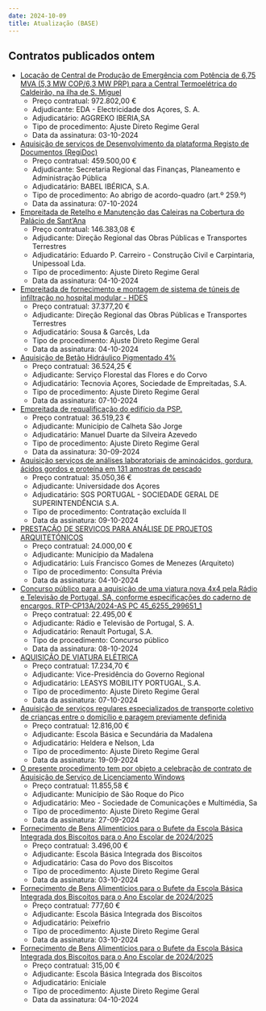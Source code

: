 ```yaml
---
date: 2024-10-09
title: Atualização (BASE)
---
```

## Contratos publicados ontem

* [Locação de Central de Produção de Emergência com Potência de 6,75 MVA (5,3 MW COP/6,3 MW PRP) para a Central Termoelétrica do Caldeirão, na ilha de S. Miguel](https://www.base.gov.pt/Base4/pt/detalhe/?type=contratos&id=10960713)
  * Preço contratual: 972.802,00 €
  * Adjudicante: EDA - Electricidade dos Açores, S. A.
  * Adjudicatário: AGGREKO IBERIA,SA
  * Tipo de procedimento: Ajuste Direto Regime Geral
  * Data da assinatura: 03-10-2024
* [Aquisição de serviços de Desenvolvimento da plataforma Registo de Documentos (RegiDoc)](https://www.base.gov.pt/Base4/pt/detalhe/?type=contratos&id=10960436)
  * Preço contratual: 459.500,00 €
  * Adjudicante: Secretaria Regional das Finanças, Planeamento e Administração Pública
  * Adjudicatário: BABEL IBÉRICA, S.A.
  * Tipo de procedimento: Ao abrigo de acordo-quadro (art.º 259.º)
  * Data da assinatura: 07-10-2024
* [Empreitada de Retelho e Manutenção das Caleiras na Cobertura do Palácio de Sant’Ana](https://www.base.gov.pt/Base4/pt/detalhe/?type=contratos&id=10959986)
  * Preço contratual: 146.383,08 €
  * Adjudicante: Direção Regional das Obras Públicas e Transportes Terrestres
  * Adjudicatário: Eduardo P. Carreiro - Construção Civil e Carpintaria, Unipessoal Lda.
  * Tipo de procedimento: Ajuste Direto Regime Geral
  * Data da assinatura: 04-10-2024
* [Empreitada de fornecimento e montagem de sistema de túneis de infiltração no hospital modular - HDES](https://www.base.gov.pt/Base4/pt/detalhe/?type=contratos&id=10960610)
  * Preço contratual: 37.377,20 €
  * Adjudicante: Direção Regional das Obras Públicas e Transportes Terrestres
  * Adjudicatário: Sousa & Garcês, Lda
  * Tipo de procedimento: Ajuste Direto Regime Geral
  * Data da assinatura: 04-10-2024
* [Aquisição de Betão Hidráulico Pigmentado 4%](https://www.base.gov.pt/Base4/pt/detalhe/?type=contratos&id=10960816)
  * Preço contratual: 36.524,25 €
  * Adjudicante: Serviço Florestal das Flores e do Corvo
  * Adjudicatário: Tecnovia Açores, Sociedade de Empreitadas, S.A.
  * Tipo de procedimento: Ajuste Direto Regime Geral
  * Data da assinatura: 07-10-2024
* [Empreitada de requalificação do edifício da PSP.](https://www.base.gov.pt/Base4/pt/detalhe/?type=contratos&id=10961045)
  * Preço contratual: 36.519,23 €
  * Adjudicante: Município de Calheta São Jorge
  * Adjudicatário: Manuel Duarte da Silveira Azevedo
  * Tipo de procedimento: Ajuste Direto Regime Geral
  * Data da assinatura: 30-09-2024
* [Aquisição serviços de análises laboratoriais de aminoácidos, gordura, ácidos gordos e proteína em 131 amostras de pescado](https://www.base.gov.pt/Base4/pt/detalhe/?type=contratos&id=10961172)
  * Preço contratual: 35.050,36 €
  * Adjudicante: Universidade dos Açores
  * Adjudicatário: SGS PORTUGAL - SOCIEDADE GERAL DE SUPERINTENDÊNCIA S.A.
  * Tipo de procedimento: Contratação excluída II
  * Data da assinatura: 09-10-2024
* [PRESTAÇÃO DE SERVIÇOS PARA  ANÁLISE DE PROJETOS ARQUITETÓNICOS](https://www.base.gov.pt/Base4/pt/detalhe/?type=contratos&id=10960623)
  * Preço contratual: 24.000,00 €
  * Adjudicante: Município da Madalena
  * Adjudicatário: Luís Francisco Gomes de Menezes (Arquiteto)
  * Tipo de procedimento: Consulta Prévia
  * Data da assinatura: 04-10-2024
* [Concurso público para a aquisição de uma viatura nova 4x4 pela Rádio e Televisão de Portugal, SA, conforme especificações do caderno de encargos. RTP-CP13A/2024-AS PC 45_6255_299651_1](https://www.base.gov.pt/Base4/pt/detalhe/?type=contratos&id=10960660)
  * Preço contratual: 22.495,00 €
  * Adjudicante: Rádio e Televisão de Portugal, S. A.
  * Adjudicatário: Renault Portugal, S.A.
  * Tipo de procedimento: Concurso público
  * Data da assinatura: 08-10-2024
* [AQUISIÇÃO DE VIATURA ELÉTRICA](https://www.base.gov.pt/Base4/pt/detalhe/?type=contratos&id=10961066)
  * Preço contratual: 17.234,70 €
  * Adjudicante: Vice-Presidência do Governo Regional
  * Adjudicatário: LEASYS MOBILITY PORTUGAL, S.A.
  * Tipo de procedimento: Ajuste Direto Regime Geral
  * Data da assinatura: 07-10-2024
* [Aquisição de serviços regulares especializados de transporte coletivo de crianças entre o domicílio e paragem previamente definida](https://www.base.gov.pt/Base4/pt/detalhe/?type=contratos&id=10960950)
  * Preço contratual: 12.816,00 €
  * Adjudicante: Escola Básica e Secundária da Madalena
  * Adjudicatário: Heldera e Nelson, Lda
  * Tipo de procedimento: Ajuste Direto Regime Geral
  * Data da assinatura: 19-09-2024
* [O presente procedimento tem por objeto a celebração de contrato de Aquisição de Serviço de Licenciamento Windows](https://www.base.gov.pt/Base4/pt/detalhe/?type=contratos&id=10960092)
  * Preço contratual: 11.855,58 €
  * Adjudicante: Município de São Roque do Pico
  * Adjudicatário: Meo - Sociedade de Comunicações e Multimédia, Sa
  * Tipo de procedimento: Ajuste Direto Regime Geral
  * Data da assinatura: 27-09-2024
* [Fornecimento de Bens Alimentícios para o Bufete da Escola Básica Integrada dos Biscoitos para o Ano Escolar de 2024/2025](https://www.base.gov.pt/Base4/pt/detalhe/?type=contratos&id=10959763)
  * Preço contratual: 3.496,00 €
  * Adjudicante: Escola Básica Integrada dos Biscoitos
  * Adjudicatário: Casa do Povo dos Biscoitos
  * Tipo de procedimento: Ajuste Direto Regime Geral
  * Data da assinatura: 03-10-2024
* [Fornecimento de Bens Alimentícios para o Bufete da Escola Básica Integrada dos Biscoitos para o Ano Escolar de 2024/2025](https://www.base.gov.pt/Base4/pt/detalhe/?type=contratos&id=10959928)
  * Preço contratual: 777,60 €
  * Adjudicante: Escola Básica Integrada dos Biscoitos
  * Adjudicatário: Peixefrio
  * Tipo de procedimento: Ajuste Direto Regime Geral
  * Data da assinatura: 03-10-2024
* [Fornecimento de Bens Alimentícios para o Bufete da Escola Básica Integrada dos Biscoitos para o Ano Escolar de 2024/2025](https://www.base.gov.pt/Base4/pt/detalhe/?type=contratos&id=10959862)
  * Preço contratual: 315,00 €
  * Adjudicante: Escola Básica Integrada dos Biscoitos
  * Adjudicatário: Eniciale
  * Tipo de procedimento: Ajuste Direto Regime Geral
  * Data da assinatura: 04-10-2024

